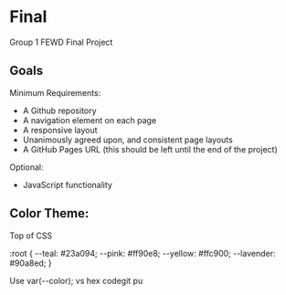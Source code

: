 # Final
Group 1 FEWD Final Project

## Goals

Minimum Requirements:
- A Github repository
- A navigation element on each page
- A responsive layout
- Unanimously agreed upon, and consistent page layouts
- A GitHub Pages URL (this should be left until the end of the project)
  
Optional:
- JavaScript functionality


## Color Theme:
Top of CSS 

:root {
  --teal: #23a094;
  --pink: #ff90e8;
  --yellow: #ffc900;
  --lavender: #90a8ed;
}

Use var(--color); vs hex codegit pu